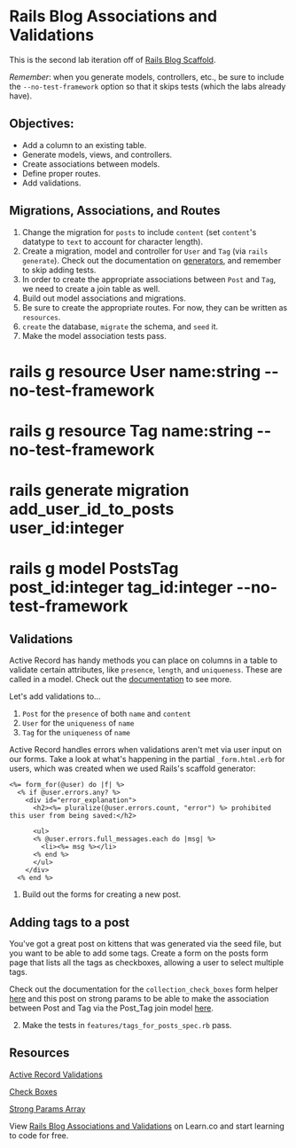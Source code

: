 # Rails Blog Associations and Validations

This is the second lab iteration off of [Rails Blog Scaffold](https://github.com/learn-co-curriculum/rails-blog-scaffold/tree/master).

*Remember*: when you generate models, controllers, etc., be sure to include the `--no-test-framework` option so that it skips tests (which the labs already have).

## Objectives:
- Add a column to an existing table.
- Generate models, views, and controllers.
- Create associations between models.
- Define proper routes.
- Add validations.

## Migrations, Associations, and Routes

1. Change the migration for `posts` to include `content` (set `content`'s datatype to `text` to account for character length).
2. Create a migration, model and controller for `User` and `Tag` (via `rails generate`). Check out the documentation on [generators](http://api.rubyonrails.org/classes/Rails/Generators.html), and remember to skip adding tests.
3. In order to create the appropriate associations between `Post` and `Tag`, we need to create a join table as well.
4. Build out model associations and migrations.
5. Be sure to create the appropriate routes. For now, they can be written as `resources`.
6. `create` the database, `migrate` the schema, and `seed` it.
7. Make the model association tests pass.

# rails g resource User name:string --no-test-framework
# rails g resource Tag name:string --no-test-framework
# rails generate migration add_user_id_to_posts user_id:integer
# rails g model PostsTag post_id:integer tag_id:integer --no-test-framework

## Validations

Active Record has handy methods you can place on columns in a table to validate certain attributes, like `presence`, `length`, and `uniqueness`. These are called in a model. Check out the [documentation](http://guides.rubyonrails.org/active_record_validations.html) to see more.

Let's add validations to...

1. `Post` for the `presence` of both `name` and `content`
2. `User` for the `uniqueness` of `name`
3. `Tag` for the `uniqueness` of `name`

Active Record handles errors when validations aren't met via user input on our forms. Take a look at what's happening in the partial `_form.html.erb` for users, which was created when we used Rails's scaffold generator:

```erb
<%= form_for(@user) do |f| %>
  <% if @user.errors.any? %>
    <div id="error_explanation">
      <h2><%= pluralize(@user.errors.count, "error") %> prohibited this user from being saved:</h2>

      <ul>
      <% @user.errors.full_messages.each do |msg| %>
        <li><%= msg %></li>
      <% end %>
      </ul>
    </div>
  <% end %>
```

1. Build out the forms for creating a new post.

  ## Adding tags to a post

  You've got a great post on kittens that was generated via the seed file, but you want to be able to add some tags. Create a form on the posts form page that lists all the tags as checkboxes, allowing a user to select multiple tags.

  Check out the documentation for the `collection_check_boxes` form helper [here](http://edgeapi.rubyonrails.org/classes/ActionView/Helpers/FormBuilder.html#method-i-collection_check_boxes) and this post on strong params to be able to make the association between Post and Tag via the Post_Tag join model [here](http://stackoverflow.com/questions/16549382/how-to-permit-an-array-with-strong-parameters).

2. Make the tests in `features/tags_for_posts_spec.rb` pass.

## Resources

[Active Record Validations](http://guides.rubyonrails.org/active_record_validations.html)

[Check Boxes](http://edgeapi.rubyonrails.org/classes/ActionView/Helpers/FormBuilder.html#method-i-collection_check_boxes)

[Strong Params Array](http://stackoverflow.com/questions/16549382/how-to-permit-an-array-with-strong-parameters)

<p data-visibility='hidden'>View <a href='https://learn.co/lessons/rails-blog-associations-validations' title='Rails Blog Associations and Validations'>Rails Blog Associations and Validations</a> on Learn.co and start learning to code for free.</p>
